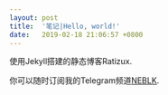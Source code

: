 ```yaml
---
layout: post
title:  '笔记|Hello, world!'
date:   2019-02-18 21:06:57 +0800
---
```

使用Jekyll搭建的静态博客Ratizux.

你可以随时订阅我的Telegram频道[NEBLK](https://t.me/neblk).
